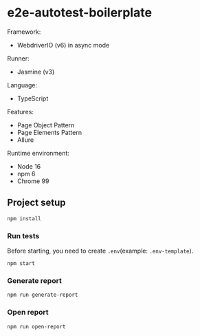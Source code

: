 # e2e-autotest-boilerplate

Framework:
- WebdriverIO (v6) in async mode

Runner:
- Jasmine (v3)

Language:
- TypeScript

Features:
- Page Object Pattern
- Page Elements Pattern
- Allure

Runtime environment:
- Node 16
- npm 6
- Chrome 99

## Project setup
```
npm install
```

### Run tests

Before starting, you need to create `.env`(example: `.env-template`).

```
npm start
```

### Generate report
```
npm run generate-report
```

### Open report
```
npm run open-report
```
